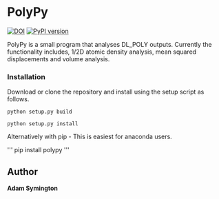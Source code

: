 # PolyPy
   
[![DOI](https://zenodo.org/badge/138055040.svg)](https://zenodo.org/badge/latestdoi/138055040) [![PyPI version](https://badge.fury.io/py/polypy.svg)](https://badge.fury.io/py/polypy)  

PolyPy is a small program that analyses DL_POLY outputs. Currently the functionality includes, 1/2D atomic density analysis, mean squared displacements and volume analysis. 


### Installation

Download or clone the repository and install using the setup script as follows. 

```
python setup.py build

python setup.py install
```

Alternatively with pip - This is easiest for anaconda users. 

'''
pip install polypy
'''

## Author
**Adam Symington** 


